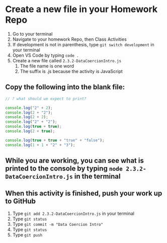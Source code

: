 # Create a new file in your Homework Repo

1. Go to your terminal
2. Navigate to your homework Repo, then Class Activities
3. If development is not in parenthesis, type `git switch development` in your terminal
4. Open VS Code by typing `code .`
5. Create a new file called `2.3.2-DataCoercionIntro.js`
    1. The file name is one word
    2. The suffix is .js because the activity is JavaScript

## Copy the following into the blank file:

```javascript
// ? what should we expect to print?

console.log("2" + 2);
console.log(2 + "2");
console.log(2 + 2);
console.log("2" + "2");
console.log(true + true);
console.log(2 + true);

console.log(true + true + "true" + "false");
console.log(1 + 1 + "2" + "3");
```

## While you are working, you can see what is printed to the console by typing `node 2.3.2-DataCoercionIntro.js` in the terminal

## When this activity is finished, push your work up to GitHub

1. Type `git add 2.3.2-DataCoercionIntro.js` in your terminal
2. Type `git status`
3. Type `git commit -m "Data Coercion Intro"`
4. Type `git status`
5. Type `git push`
